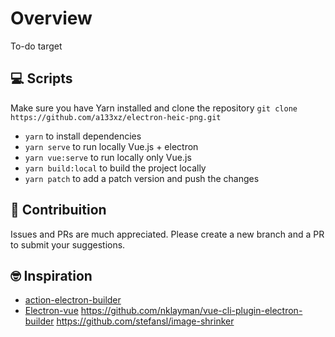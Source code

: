 # Overview

To-do
target

## 💻 Scripts

Make sure you have Yarn installed and clone the repository `git clone https://github.com/a133xz/electron-heic-png.git`

- `yarn` to install dependencies
- `yarn serve` to run locally Vue.js + electron
- `yarn vue:serve` to run locally only Vue.js
- `yarn build:local` to build the project locally
- `yarn patch` to add a patch version and push the changes

## 🛶 Contribuition

Issues and PRs are much appreciated. Please create a new branch and a PR to submit your suggestions.

## 🤓 Inspiration

- [action-electron-builder](https://github.com/samuelmeuli/action-electron-builder)
- [Electron-vue](https://github.com/SimulatedGREG/electron-vue)
  https://github.com/nklayman/vue-cli-plugin-electron-builder
  https://github.com/stefansl/image-shrinker
